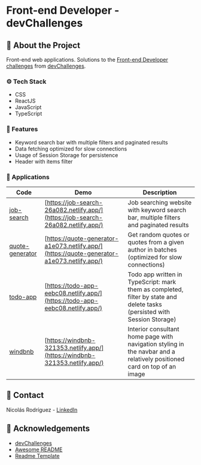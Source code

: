 # Front-end Developer - devChallenges

## :star2: About the Project

Front-end web applications. Solutions to the [Front-end Developer challenges](https://devchallenges.io/paths/front-end-developer) from [devChallenges](https://devchallenges.io/).

### :gear: Tech Stack

- CSS
- ReactJS
- JavaScript
- TypeScript

### :dart: Features

- Keyword search bar with multiple filters and paginated results
- Data fetching optimized for slow connections
- Usage of Session Storage for persistence
- Header with items filter

### :iphone: Applications

| Code         | Demo      | Description |
|--------------|-----------|------------|
| [job-search](./job-search/) | [https://job-search-26a082.netlify.app/](https://job-search-26a082.netlify.app/)      | Job searching website with keyword search bar, multiple filters and paginated results        |
| [quote-generator](./quote-generator)      | [https://quote-generator-a1e073.netlify.app/](https://quote-generator-a1e073.netlify.app/)  | Get random quotes or quotes from a given author in batches (optimized for slow connections)      |
| [todo-app](./todo-app)      | [https://todo-app-eebc08.netlify.app/](https://todo-app-eebc08.netlify.app/)  | Todo app written in TypeScript: mark them as completed, filter by state and delete tasks (persisted with Session Storage)      |
| [windbnb](./windbnb)      | [https://windbnb-321353.netlify.app/](https://windbnb-321353.netlify.app/)  | Interior consultant home page with navigation styling in the navbar and a relatively positioned card on top of an image       |

## :handshake: Contact

Nicolás Rodríguez - [LinkedIn](https://www.linkedin.com/in/marco-nicolas-rodriguez/)

## :gem: Acknowledgements

- [devChallenges](https://devchallenges.io/)
- [Awesome README](https://github.com/matiassingers/awesome-readme)
- [Readme Template](https://github.com/othneildrew/Best-README-Template)
